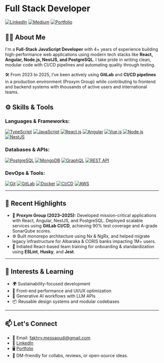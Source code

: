 # Full Stack Developer

[![LinkedIn](https://img.shields.io/badge/LinkedIn-Connect-blue)](https://www.linkedin.com/in/97fakhreddine/)
[![Medium](https://img.shields.io/badge/Medium-Follow-orange)](https://fakhrymessaoudi.medium.com/)
[![Portfolio](https://img.shields.io/badge/Portfolio-View-9cf)](https://fakhreddine-messaoudi.netlify.app/)
## 👨‍💻 About Me

I'm a **Full-Stack JavaScript Developer** with 4+ years of experience building high-performance web applications using modern tech stacks like **React, Angular, Node.js, NestJS, and PostgreSQL**. I take pride in writing clean, modular code with CI/CD pipelines and automating quality through testing.

🛠 From 2023 to 2025, I’ve been actively using **GitLab** and **CI/CD pipelines** in a production environment (Proxym Group) while contributing to frontend and backend systems with thousands of active users and international teams.

## ⚙️ Skills & Tools

### Languages & Frameworks:
[![TypeScript](https://img.shields.io/badge/TypeScript-3178C6?style=for-the-badge&logo=typescript&logoColor=white)]()
[![JavaScript](https://img.shields.io/badge/JavaScript-F7DF1E?style=for-the-badge&logo=javascript&logoColor=black)]()
[![React.js](https://img.shields.io/badge/React.js-61DAFB?style=for-the-badge&logo=react&logoColor=white)]()
[![Angular](https://img.shields.io/badge/Angular-DD0031?style=for-the-badge&logo=angular&logoColor=white)]()
[![Vue.js](https://img.shields.io/badge/Vue.js-4FC08D?style=for-the-badge&logo=vue.js&logoColor=white)]()
[![Node.js](https://img.shields.io/badge/Node.js-43853D?style=for-the-badge&logo=node.js&logoColor=white)]()
[![NestJS](https://img.shields.io/badge/NestJS-E0234E?style=for-the-badge&logo=nestjs&logoColor=white)]()

### Databases & APIs:
[![PostgreSQL](https://img.shields.io/badge/PostgreSQL-336791?style=for-the-badge&logo=postgresql&logoColor=white)]()
[![MongoDB](https://img.shields.io/badge/MongoDB-47A248?style=for-the-badge&logo=mongodb&logoColor=white)]()
[![GraphQL](https://img.shields.io/badge/GraphQL-E10098?style=for-the-badge&logo=graphql&logoColor=white)]()
[![REST API](https://img.shields.io/badge/REST-API-orange?style=for-the-badge&logo=api&logoColor=white)]()

### DevOps & Tools:
[![Git](https://img.shields.io/badge/Git-F05032?style=for-the-badge&logo=git&logoColor=white)]()
[![GitLab](https://img.shields.io/badge/GitLab-FC6D26?style=for-the-badge&logo=gitlab&logoColor=white)]()
[![Docker](https://img.shields.io/badge/Docker-2496ED?style=for-the-badge&logo=docker&logoColor=white)]()
[![CI/CD](https://img.shields.io/badge/CI/CD-blueviolet?style=for-the-badge&logo=githubactions&logoColor=white)]()
[![AWS](https://img.shields.io/badge/AWS-232F3E?style=for-the-badge&logo=amazonaws&logoColor=white)]()

---

## 🚀 Recent Highlights

- 🏢 **Proxym Group (2023–2025):** Developed mission-critical applications with React, Angular, NestJS, and PostgreSQL. Deployed scalable services using **GitLab CI/CD**, achieving 90% test coverage and A-grade SonarQube scores.
- ⚙️ Built monorepo architecture using Nx & NgRx, and helped migrate legacy infrastructure for Albaraka & CORIS banks impacting 1M+ users.
- 🧠 Initiated React-based team training for onboarding & standardization using **ESLint**, **Husky**, and **Jest**.

---

## 🎯 Interests & Learning

- 🌍 Sustainability-focused development
- 🎨 Front-end performance and UI/UX optimization
- 🤖 Generative AI workflows with LLM APIs
- 📦 Reusable design systems and modular codebases

---

## 📫 Let's Connect

- 📧 Email: fakhry.messaoudi@gmail.com  
- 💼 [LinkedIn](https://www.linkedin.com/in/97fakhreddine)  
- 🖥️ [Portfolio](https://fakhreddine-messaoudi.netlify.app)  
- 💬 DM-friendly for collabs, reviews, or open-source ideas.

